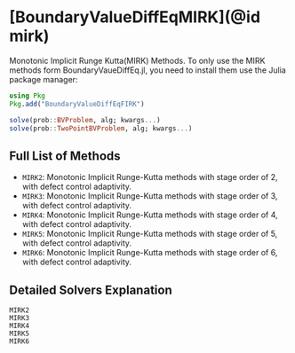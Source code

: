 # [BoundaryValueDiffEqMIRK](@id mirk)

Monotonic Implicit Runge Kutta(MIRK) Methods. To only use the MIRK methods form BoundaryVaueDiffEq.jl, you need to install them use the Julia package manager:

```julia
using Pkg
Pkg.add("BoundaryValueDiffEqFIRK")
```

```julia
solve(prob::BVProblem, alg; kwargs...)
solve(prob::TwoPointBVProblem, alg; kwargs...)
```

## Full List of Methods

  - `MIRK2`: Monotonic Implicit Runge-Kutta methods with stage order of 2, with defect control adaptivity.
  - `MIRK3`: Monotonic Implicit Runge-Kutta methods with stage order of 3, with defect control adaptivity.
  - `MIRK4`: Monotonic Implicit Runge-Kutta methods with stage order of 4, with defect control adaptivity.
  - `MIRK5`: Monotonic Implicit Runge-Kutta methods with stage order of 5, with defect control adaptivity.
  - `MIRK6`: Monotonic Implicit Runge-Kutta methods with stage order of 6, with defect control adaptivity.

## Detailed Solvers Explanation

```@docs
MIRK2
MIRK3
MIRK4
MIRK5
MIRK6
```
